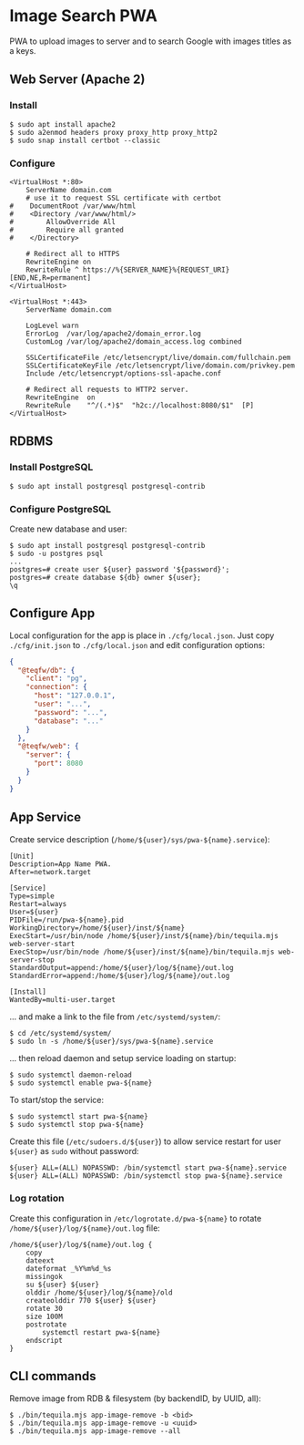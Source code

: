 # Image Search PWA

PWA to upload images to server and to search Google with images titles as a keys.

## Web Server (Apache 2)

### Install

```shell
$ sudo apt install apache2
$ sudo a2enmod headers proxy proxy_http proxy_http2
$ sudo snap install certbot --classic
```

### Configure

```apacheconf
<VirtualHost *:80>
    ServerName domain.com
    # use it to request SSL certificate with certbot
#    DocumentRoot /var/www/html
#    <Directory /var/www/html/>
#        AllowOverride All
#        Require all granted
#    </Directory>

    # Redirect all to HTTPS
    RewriteEngine on
    RewriteRule ^ https://%{SERVER_NAME}%{REQUEST_URI} [END,NE,R=permanent]
</VirtualHost>

<VirtualHost *:443>
    ServerName domain.com

    LogLevel warn
    ErrorLog  /var/log/apache2/domain_error.log
    CustomLog /var/log/apache2/domain_access.log combined

    SSLCertificateFile /etc/letsencrypt/live/domain.com/fullchain.pem
    SSLCertificateKeyFile /etc/letsencrypt/live/domain.com/privkey.pem
    Include /etc/letsencrypt/options-ssl-apache.conf

    # Redirect all requests to HTTP2 server.
    RewriteEngine  on
    RewriteRule    "^/(.*)$"  "h2c://localhost:8080/$1"  [P]
</VirtualHost>
```

## RDBMS

### Install PostgreSQL

```shell
$ sudo apt install postgresql postgresql-contrib
```

### Configure PostgreSQL

Create new database and user:

```shell
$ sudo apt install postgresql postgresql-contrib
$ sudo -u postgres psql
...
postgres=# create user ${user} password '${password}';
postgres=# create database ${db} owner ${user};
\q
```

## Configure App

Local configuration for the app is place in `./cfg/local.json`. Just copy `./cfg/init.json` to `./cfg/local.json` and
edit configuration options:

```json
{
  "@teqfw/db": {
    "client": "pg",
    "connection": {
      "host": "127.0.0.1",
      "user": "...",
      "password": "...",
      "database": "..."
    }
  },
  "@teqfw/web": {
    "server": {
      "port": 8080
    }
  }
}
```

## App Service

Create service description (`/home/${user}/sys/pwa-${name}.service`):

```
[Unit]
Description=App Name PWA.
After=network.target

[Service]
Type=simple
Restart=always
User=${user}
PIDFile=/run/pwa-${name}.pid
WorkingDirectory=/home/${user}/inst/${name}
ExecStart=/usr/bin/node /home/${user}/inst/${name}/bin/tequila.mjs web-server-start
ExecStop=/usr/bin/node /home/${user}/inst/${name}/bin/tequila.mjs web-server-stop
StandardOutput=append:/home/${user}/log/${name}/out.log
StandardError=append:/home/${user}/log/${name}/out.log

[Install]
WantedBy=multi-user.target
```

... and make a link to the file from `/etc/systemd/system/`:

```shell
$ cd /etc/systemd/system/
$ sudo ln -s /home/${user}/sys/pwa-${name}.service
```

... then reload daemon and setup service loading on startup:

```shell
$ sudo systemctl daemon-reload
$ sudo systemctl enable pwa-${name}
```

To start/stop the service:

```shell
$ sudo systemctl start pwa-${name}
$ sudo systemctl stop pwa-${name}
```

Create this file (`/etc/sudoers.d/${user}`) to allow service restart for user `${user}` as `sudo` without password:

```
${user} ALL=(ALL) NOPASSWD: /bin/systemctl start pwa-${name}.service
${user} ALL=(ALL) NOPASSWD: /bin/systemctl stop pwa-${name}.service
```

### Log rotation

Create this configuration in `/etc/logrotate.d/pwa-${name}` to rotate `/home/${user}/log/${name}/out.log` file:

```
/home/${user}/log/${name}/out.log {
    copy
    dateext
    dateformat _%Y%m%d_%s
    missingok
    su ${user} ${user}
    olddir /home/${user}/log/${name}/old
    createolddir 770 ${user} ${user}
    rotate 30
    size 100M
    postrotate
        systemctl restart pwa-${name}
    endscript
}
```

## CLI commands

Remove image from RDB & filesystem (by backendID, by UUID, all):

```shell
$ ./bin/tequila.mjs app-image-remove -b <bid>
$ ./bin/tequila.mjs app-image-remove -u <uuid>
$ ./bin/tequila.mjs app-image-remove --all
```
